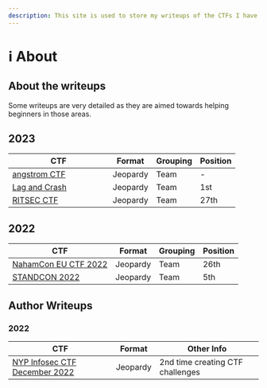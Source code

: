 ```yaml
---
description: This site is used to store my writeups of the CTFs I have participated in.
---
```


# ℹ About

## About the writeups

Some writeups are very detailed as they are aimed towards helping beginners in those areas.

## 2023

<table><thead><tr><th width="186">CTF</th><th>Format</th><th>Grouping</th><th>Position</th></tr></thead><tbody><tr><td><a href="2023/angstrom-ctf/">angstrom CTF</a></td><td>Jeopardy</td><td>Team</td><td>-</td></tr><tr><td><a href="2023/lag-and-crash-2023/">Lag and Crash</a></td><td>Jeopardy</td><td>Team</td><td>1st</td></tr><tr><td><a href="2023/ritsec-ctf/pwn/user-application-firewall.md">RITSEC CTF</a></td><td>Jeopardy</td><td>Team</td><td>27th</td></tr></tbody></table>

## 2022

| CTF                                                | Format   | Grouping | Position |
| -------------------------------------------------- | -------- | -------- | -------- |
| [NahamCon EU CTF 2022](2022/nahamcon-eu-ctf-2022/) | Jeopardy | Team     | 26th     |
| [STANDCON 2022](2022/standcon-2022/)               | Jeopardy | Team     | 5th      |

##

## Author Writeups

### 2022

| CTF                                                                      | Format   | Other Info                       |
| ------------------------------------------------------------------------ | -------- | -------------------------------- |
| [NYP Infosec CTF December 2022](authored/nyp-infosec-ctf-december-2022/) | Jeopardy | 2nd time creating CTF challenges |

